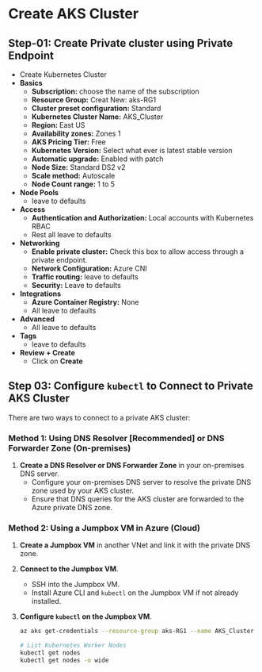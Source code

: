 # Create AKS Cluster


## Step-01: Create Private cluster using Private Endpoint
- Create Kubernetes Cluster
- **Basics**
  - **Subscription:** choose the name of the subscription
  - **Resource Group:** Creat New: aks-RG1
  - **Cluster preset configuration:** Standard
  - **Kubernetes Cluster Name:** AKS_Cluster
  - **Region:** East US 
  - **Availability zones:** Zones 1
  - **AKS Pricing Tier:** Free
  - **Kubernetes Version:** Select what ever is latest stable version
  - **Automatic upgrade:** Enabled with patch
  - **Node Size:** Standard DS2 v2
  - **Scale method:** Autoscale
  - **Node Count range:** 1 to 5
- **Node Pools**
  - leave to defaults
- **Access**
  - **Authentication and Authorization:** 	Local accounts with Kubernetes RBAC
  - Rest all leave to defaults
- **Networking**
  - **Enable private cluster:** Check this box to allow access through a private endpoint.
  - **Network Configuration:** Azure CNI
  - **Traffic routing:** leave to defaults
  - **Security:** Leave to defaults
- **Integrations**
  - **Azure Container Registry:** None
  - All leave to defaults
- **Advanced**
  -  All leave to defaults
- **Tags**
  - leave to defaults
- **Review + Create**
  - Click on **Create**


## Step 03: Configure `kubectl` to Connect to Private AKS Cluster

There are two ways to connect to a private AKS cluster:

### Method 1: Using DNS Resolver [Recommended] or DNS Forwarder Zone (On-premises)
1. **Create a DNS Resolver or DNS Forwarder Zone** in your on-premises DNS server.
   - Configure your on-premises DNS server to resolve the private DNS zone used by your AKS cluster.
   - Ensure that DNS queries for the AKS cluster are forwarded to the Azure private DNS zone.

### Method 2: Using a Jumpbox VM in Azure (Cloud)

1. **Create a Jumpbox VM** in another VNet and link it with the private DNS zone.

2. **Connect to the Jumpbox VM**.
   - SSH into the Jumpbox VM.
   - Install Azure CLI and `kubectl` on the Jumpbox VM if not already installed.

3. **Configure `kubectl` on the Jumpbox VM**.
   ```sh
   az aks get-credentials --resource-group aks-RG1 --name AKS_Cluster

   # List Kubernetes Worker Nodes
   kubectl get nodes 
   kubectl get nodes -o wide



